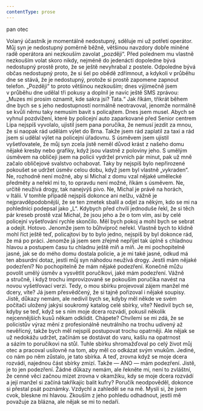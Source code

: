 ```yaml
---
contentType: prose
---
```


<section>

pan otec

Volaný účastník je momentálně nedostupný, sděluje mi už potřetí operátor. Můj syn je nedostupný poměrně běžně, většinou navzdory dobře míněné radě operátora ani nezkouším zavolat „později“. Před polednem mu vlastně nezkouším volat skoro nikdy, nejméně do jedenácti dopoledne bývá nedostupný prostě proto, že se ještě nevyhrabal z postele. Odpoledne bývá občas nedostupný proto, že si šel po obědě zdřímnout, a kdykoli v průběhu dne se stává, že je nedostupný, protože si prostě zapomene zapnout telefon. „Později“ to proto většinou nezkouším; dnes výjimečně jsem v průběhu dne udělal tři pokusy a doplnil je navíc ještě SMS zprávou: „Muzes mi prosim oznamit, kde sakra jsi? Tata.“ Jak říkám, třikrát během dne bych se s jeho nedostupností normálně neotravoval, jenomže normálně se kvůli němu taky nemusím bavit s policajtem. Dnes jsem musel. Abych se vyhnul pozdvižení, které by policejní auto zaparkované před Senior centrem Lípa nejspíš vyvolalo, ujistil jsem pana poručíka, že nemusí jezdit za mnou, že si naopak rád udělám výlet do Brna. Takže jsem rád zaplatil za taxi a rád jsem si udělal výlet na policejní úřadovnu. S úsměvem jsem ujistil vyšetřovatele, že můj syn zcela jistě neměl důvod krást z našeho domu nějaké kresby nebo grafiky, když jsou vlastně z poloviny jeho. S umělým úsměvem na obličeji jsem na policii vydržel prvních pár minut, pak už mně začalo obličejové svalstvo ochabovat. Taky by nejspíš bylo nepřirozené pokoušet se udržet úsměv celou dobu, když jsem byl vlastně „vykraden“. Ne, rozhodně není možné, aby si Michal z domu vzal nějaké umělecké předměty a neřekl mi to, to opravdu není možné, říkám s úsměvem. Ne, určitě neužívá drogy, tak nanejvýš pivo. Ne, Michal je právě na horách, v Itálii. V tomhle případě nejspíš dokonce ani nelžu, vážně je nejpravděpodobnější, že se ten zmetek sbalil a odjel za někým, kdo se mi na pohlednici podepsal jako „L“. Kdybych před chvílí jednoduše řekl, že si těch pár kreseb prostě vzal Michal, že jsou jeho a že o tom vím, asi by celé policejní vyšetřování rychle skončilo. Měl bych pokoj a mohl bych se sebrat a odejít. Hotovo. Jenomže jsem to bůhvíproč neřekl. Vlastně bych to klidně mohl říct ještě teď, policajtovi by to bylo jedno, nejspíš by byl dokonce rád, že má po práci. Jenomže já jsem sem zřejmě nepřijel tak úplně s chladnou hlavou a postupem času tu chladnu ještě míň a míň. Je mi pochopitelně jasné, jak se do mého domu dostala policie, a je mi také jasné, odkud má ten absurdní dotaz, jestli můj syn náhodou neužívá drogy. Jestli mám nějaké podezření? No pochopitelně že mám nějaké podezření. Konečně můžu povolit umělý úsměv a vysvětlit poručíkovi, jaké mám podezření. Vážně a stručně, i když trochu improvizovaně se pokouším poručíka navést na novou vyšetřovací verzi. Tedy, o mou sbírku projevoval zájem manžel mé dcery, víte? Já jsem přesvědčený, že si tajně pořizoval i nějaké soupisy. Jistě, důkazy nemám, ale nedivil bych se, kdyby měl někde ve svém počítači uložený jakýsi soukromý katalog celé sbírky, víte? Nedivil bych se, kdyby se teď, když se s ním moje dcera rozvádí, pokusil několik nejcennějších kusů někam odklidit. Chápete? Chvílemi se mi zdá, že se policistův výraz mění z profesionálně neutrálního na trochu udivený až nevěřícný, takže bych měl nejspíš postupovat trochu opatrněji. Ale nějak se už nedokážu udržet, začínám se dostávat do varu, kašlu na opatrnost a sázím to poručíkovi na stůl. Tuhle sbírku shromažďoval po celý život můj otec a pracoval usilovně na tom, aby měl co odkázat svým vnukům. Jediné, co nám po něm zůstalo, je tato sbírka. A teď, zrovna když se moje dcera rozvádí, najednou část sbírky zmizí. Takže — ANO — mám podezření. Jistě, je to jen podezření. Žádné důkazy nemám, ale řekněte mi, není to zvláštní, že cenné věci začnou mizet zrovna v okamžiku, kdy se moje dcera rozvádí a její manžel si začíná takříkajíc balit kufry? Poručík neodpověděl, dokonce si přestal psát poznámky. Vzdychl a zahleděl se na mě. Myslí si, že jsem cvok, bleskne mi hlavou. Zkouším z jeho pohledu odhadnout, jestli mě považuje za blázna, ale nějak se mi to nedaří.

</section>
